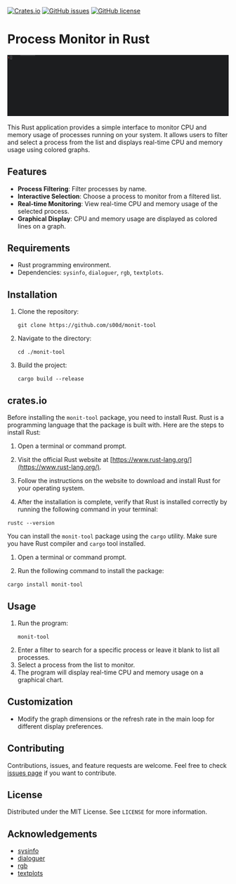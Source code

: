 [![Crates.io](https://img.shields.io/crates/v/monit-tool.svg)](https://crates.io/crates/monit-tool)
[![GitHub issues](https://img.shields.io/github/issues/s00d/monit-tool.svg)](https://github.com/s00d/monit-tool/issues)
[![GitHub license](https://img.shields.io/github/license/s00d/monit-tool.svg)](https://github.com/s00d/monit-tool/blob/main/LICENSE)

# Process Monitor in Rust

![img](https://github.com/s00d/monit-tool/blob/main/assets/main.gif?raw=true)

This Rust application provides a simple interface to monitor CPU and memory usage of processes running on your system. It allows users to filter and select a process from the list and displays real-time CPU and memory usage using colored graphs.

## Features

- **Process Filtering**: Filter processes by name.
- **Interactive Selection**: Choose a process to monitor from a filtered list.
- **Real-time Monitoring**: View real-time CPU and memory usage of the selected process.
- **Graphical Display**: CPU and memory usage are displayed as colored lines on a graph.

## Requirements

- Rust programming environment.
- Dependencies: `sysinfo`, `dialoguer`, `rgb`, `textplots`.

## Installation

1. Clone the repository:
   ```
   git clone https://github.com/s00d/monit-tool
   ```
2. Navigate to the directory:
   ```
   cd ./monit-tool
   ```
3. Build the project:
   ```
   cargo build --release
   ```

## crates.io

Before installing the `monit-tool` package, you need to install Rust. Rust is a programming language that the package is built with. Here are the steps to install Rust:

1. Open a terminal or command prompt.

2. Visit the official Rust website at [https://www.rust-lang.org/](https://www.rust-lang.org/).

3. Follow the instructions on the website to download and install Rust for your operating system.

4. After the installation is complete, verify that Rust is installed correctly by running the following command in your terminal:

```shell
rustc --version
```

You can install the `monit-tool` package using the `cargo` utility. Make sure you have Rust compiler and `cargo` tool installed.

1. Open a terminal or command prompt.

2. Run the following command to install the package:

```shell
cargo install monit-tool
```

## Usage

1. Run the program:
   ```
   monit-tool
   ```
2. Enter a filter to search for a specific process or leave it blank to list all processes.
3. Select a process from the list to monitor.
4. The program will display real-time CPU and memory usage on a graphical chart.

## Customization

- Modify the graph dimensions or the refresh rate in the main loop for different display preferences.

## Contributing

Contributions, issues, and feature requests are welcome. Feel free to check [issues page](link-to-issues-page) if you want to contribute.

## License

Distributed under the MIT License. See `LICENSE` for more information.

## Acknowledgements

- [sysinfo](https://crates.io/crates/sysinfo)
- [dialoguer](https://crates.io/crates/dialoguer)
- [rgb](https://crates.io/crates/rgb)
- [textplots](https://crates.io/crates/textplots)

